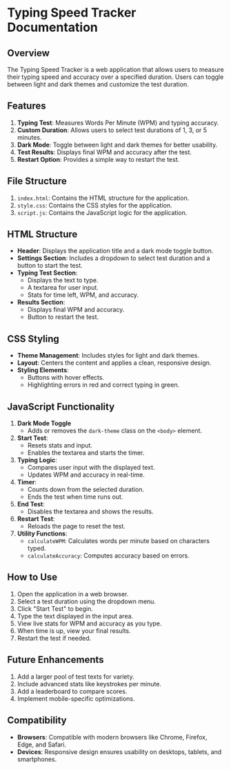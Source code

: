 # Typing Speed Tracker Documentation

## Overview
The Typing Speed Tracker is a web application that allows users to measure their typing speed and accuracy over a specified duration. Users can toggle between light and dark themes and customize the test duration.

## Features
1. **Typing Test**: Measures Words Per Minute (WPM) and typing accuracy.
2. **Custom Duration**: Allows users to select test durations of 1, 3, or 5 minutes.
3. **Dark Mode**: Toggle between light and dark themes for better usability.
4. **Test Results**: Displays final WPM and accuracy after the test.
5. **Restart Option**: Provides a simple way to restart the test.

## File Structure
1. `index.html`: Contains the HTML structure for the application.
2. `style.css`: Contains the CSS styles for the application.
3. `script.js`: Contains the JavaScript logic for the application.

## HTML Structure
- **Header**: Displays the application title and a dark mode toggle button.
- **Settings Section**: Includes a dropdown to select test duration and a button to start the test.
- **Typing Test Section**:
  - Displays the text to type.
  - A textarea for user input.
  - Stats for time left, WPM, and accuracy.
- **Results Section**:
  - Displays final WPM and accuracy.
  - Button to restart the test.

## CSS Styling
- **Theme Management**: Includes styles for light and dark themes.
- **Layout**: Centers the content and applies a clean, responsive design.
- **Styling Elements**:
  - Buttons with hover effects.
  - Highlighting errors in red and correct typing in green.

## JavaScript Functionality
1. **Dark Mode Toggle**
   - Adds or removes the `dark-theme` class on the `<body>` element.
2. **Start Test**:
   - Resets stats and input.
   - Enables the textarea and starts the timer.
3. **Typing Logic**:
   - Compares user input with the displayed text.
   - Updates WPM and accuracy in real-time.
4. **Timer**:
   - Counts down from the selected duration.
   - Ends the test when time runs out.
5. **End Test**:
   - Disables the textarea and shows the results.
6. **Restart Test**:
   - Reloads the page to reset the test.
7. **Utility Functions**:
   - `calculateWPM`: Calculates words per minute based on characters typed.
   - `calculateAccuracy`: Computes accuracy based on errors.

## How to Use
1. Open the application in a web browser.
2. Select a test duration using the dropdown menu.
3. Click "Start Test" to begin.
4. Type the text displayed in the input area.
5. View live stats for WPM and accuracy as you type.
6. When time is up, view your final results.
7. Restart the test if needed.

## Future Enhancements
1. Add a larger pool of test texts for variety.
2. Include advanced stats like keystrokes per minute.
3. Add a leaderboard to compare scores.
4. Implement mobile-specific optimizations.

## Compatibility
- **Browsers**: Compatible with modern browsers like Chrome, Firefox, Edge, and Safari.
- **Devices**: Responsive design ensures usability on desktops, tablets, and smartphones.


